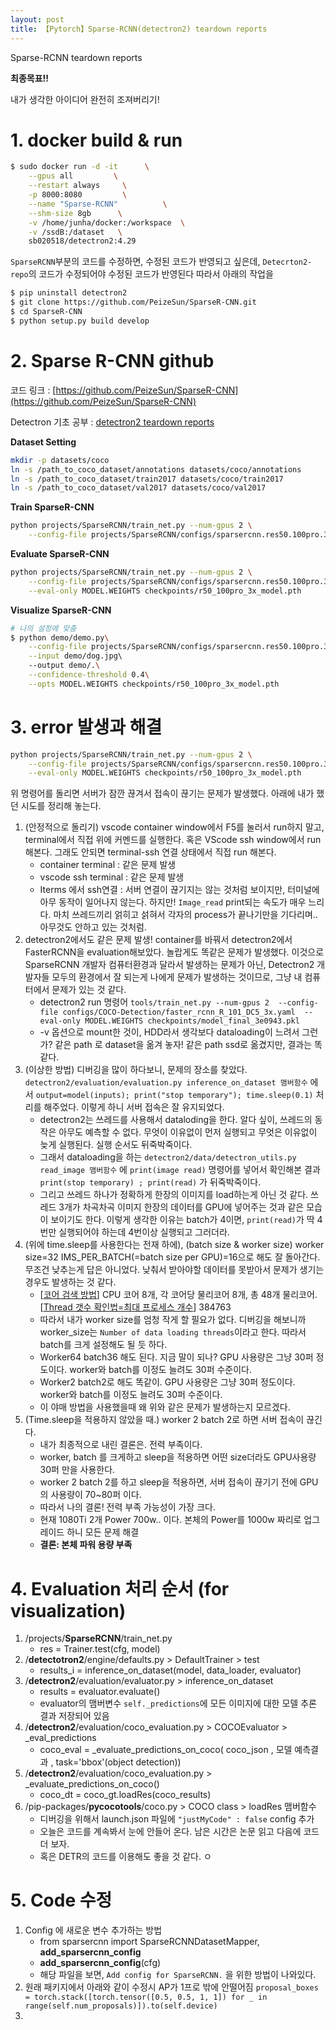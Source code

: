 ```yaml
---
layout: post
title: 【Pytorch】Sparse-RCNN(detectron2) teardown reports
---
```


Sparse-RCNN teardown reports 



**최종목표!!** 

내가 생각한 아이디어 완전히 조져버리기!



# 1. docker build & run

```sh
$ sudo docker run -d -it      \
    --gpus all         \
    --restart always     \
    -p 8000:8080         \
    --name "Sparse-RCNN"          \
    --shm-size 8gb      \
    -v /home/junha/docker:/workspace  \
    -v /ssdB:/dataset   \
    sb020518/detectron2:4.29
```

`SparseRCNN`부분의 코드를 수정하면, 수정된 코드가 반영되고 싶은데, `Detecrton2-repo`의 코드가 수정되어야 수정된 코드가 반영된다 따라서 아래의 작업을 

```sh
$ pip uninstall detectron2
$ git clone https://github.com/PeizeSun/SparseR-CNN.git
$ cd SparseR-CNN
$ python setup.py build develop
```





# 2. Sparse R-CNN github

코드 링크 : [https://github.com/PeizeSun/SparseR-CNN](https://github.com/PeizeSun/SparseR-CNN)

Detectron 기초 공부 : [detectron2 teardown reports](https://junha1125.github.io/blog/pytorch-docker-git/2021-04-29-detectron2/)

**Dataset Setting**

```sh
mkdir -p datasets/coco
ln -s /path_to_coco_dataset/annotations datasets/coco/annotations
ln -s /path_to_coco_dataset/train2017 datasets/coco/train2017
ln -s /path_to_coco_dataset/val2017 datasets/coco/val2017
```

**Train SparseR-CNN**

```sh
python projects/SparseRCNN/train_net.py --num-gpus 2 \
    --config-file projects/SparseRCNN/configs/sparsercnn.res50.100pro.3x.yaml
```

**Evaluate SparseR-CNN**

```sh
python projects/SparseRCNN/train_net.py --num-gpus 2 \
    --config-file projects/SparseRCNN/configs/sparsercnn.res50.100pro.3x.yaml \
    --eval-only MODEL.WEIGHTS checkpoints/r50_100pro_3x_model.pth
```

**Visualize SparseR-CNN**

```sh
# 나의 설정에 맞춤
$ python demo/demo.py\
	--config-file projects/SparseRCNN/configs/sparsercnn.res50.100pro.3x.yaml\
	--input demo/dog.jpg\ 
	--output demo/.\
	--confidence-threshold 0.4\
    --opts MODEL.WEIGHTS checkpoints/r50_100pro_3x_model.pth
```



# 3. error 발생과 해결

```sh
python projects/SparseRCNN/train_net.py --num-gpus 2 \
    --config-file projects/SparseRCNN/configs/sparsercnn.res50.100pro.3x.yaml \
    --eval-only MODEL.WEIGHTS checkpoints/r50_100pro_3x_model.pth
```

위 명령어를 돌리면 서버가 잠깐 끊겨서 접속이 끊기는 문제가 발생했다. 아래에 내가 했던 시도를 정리해 놓는다.

1. (안정적으로 돌리기) vscode container window에서 F5를 눌러서 run하지 말고, terminal에서 직접 위에 커멘드를 실행한다. 혹은 VScode ssh window에서 run해본다. 그래도 안되면 terminal-ssh 연결 상태에서 직접 run 해본다. 
   - container terminal : 같은 문제 발생
   - vscode ssh terminal : 같은 문제 발생
   - Iterms 에서 ssh연결 : 서버 연결이 끊기지는 않는 것처럼 보이지만, 터미널에 아무 동작이 일어나지 않는다. 하지만! `Image_read` print되는 속도가 매우 느리다. 마치 쓰레드끼리 얽히고 섥혀서 각자의 process가 끝나기만을 기다리며.. 아무것도 안하고 있는 것처럼.
2. detectron2에서도 같은 문제 발생! container를 바꿔서 detectron2에서 FasterRCNN을 evaluation해보았다. 놀랍게도 똑같은 문제가 발생했다. 이것으로 SparseRCNN 개발자 컴퓨터환경과 달라서 발생하는 문제가 아닌, Detectron2 개발자들 모두의 환경에서 잘 되는게 나에게 문제가 발생하는 것이므로, 그냥 내 컴퓨터에서 문제가 있는 것 같다. 
   - detectron2 run 명령어 `tools/train_net.py --num-gpus 2  --config-file configs/COCO-Detection/faster_rcnn_R_101_DC5_3x.yaml  --eval-only MODEL.WEIGHTS checkpoints/model_final_3e0943.pkl`
   - -v 옵션으로 mount한 것이, HDD라서 생각보다 dataloading이 느려서 그런가? 같은 path 로 dataset을 옮겨 놓자! 같은 path ssd로 옮겼지만, 결과는 똑같다.
3. (이상한 방법) 디버깅을 많이 하다보니, 문제의 장소를 찾았다. `detectron2/evaluation/evaluation.py inference_on_dataset 맴버함수` 에서 `output=model(inputs); print("stop temporary"); time.sleep(0.1)` 처리를 해주었다. 이렇게 하니 서버 접속은 잘 유지되었다. 
   - detectron2는 쓰레드를 사용해서 dataloding을 한다. 알다 싶이, 쓰레드의 동작은 아무도 예측할 수 없다. 무엇이 이유없이 먼저 실행되고 무엇은 이유없이 늦게 실행된다. 실행 순서도 뒤죽박죽이다. 
   - 그래서 dataloading을 하는 `detectron2/data/detectron_utils.py read_image 맴버함수` 에  `print(image read)` 명령어를 넣어서 확인해본 결과 `print(stop temporary) ; print(read)` 가 뒤죽박죽이다. 
   - 그리고 쓰레드 하나가 정확하게 한장의 이미지를 load하는게 아닌 것 같다. 쓰레드 3개가 차곡차곡 이미지 한장의 데이터를 GPU에 넣어주는 것과 같은 모습이 보이기도 한다. 이렇게 생각한 이유는 batch가 4이면, `print(read)`가 딱 4번만 실행되어야 하는데 4번이상 실행되고 그러더라. 
4. (위에 time.sleep를 사용한다는 전재 하에), (batch size & worker size) worker size=32 IMS_PER_BATCH(=batch size per GPU)=16으로 해도 잘 돌아간다. 무조건 낮추는게 답은 아니었다. 낮춰서 받아야할 데이터를 못받아서 문제가 생기는 경우도 발생하는 것 같다. 
   - [[코어 검색 방법](https://brownbears.tistory.com/334)] CPU 코어 8개, 각 코어당 물리코어 8개, 총 48개 물리코어. [[Thread 갯수 확인법=최대 프로세스 개수](http://blog.cloudsys.co.kr/linux-threads-max-count-sysctl/)] 384763
   - 따라서 내가 worker size를 엄청 작게 할 필요가 없다. 디버깅을 해보니까 worker_size는 `Number of data loading threads`이라고 한다. 따라서 batch를 크게 설정해도 될 듯 하다. 
   - Worker64 batch36 해도 된다. 지금 말이 되나? GPU 사용량은 그냥 30퍼 정도이다. worker와 batch를 이정도 늘려도 30퍼 수준이다. 
   - Worker2 batch2로 해도 똑같이. GPU 사용량은 그냥 30퍼 정도이다. worker와 batch를 이정도 늘려도 30퍼 수준이다. 
   - 이 야매 방법을 사용했을때 왜 위와 같은 문제가 발생하는지 모르겠다. 
5. (Time.sleep을 적용하지 않았을 때.) worker 2 batch 2로 하면 서버 접속이 끊긴다. 
   - 내가 최종적으로 내린 결론은. 전력 부족이다.
   - worker, batch 를 크게하고 sleep을 적용하면 어떤 size더라도 GPU사용량 30퍼 만을 사용한다. 
   - worker 2 batch 2를 하고 sleep을 적용하면, 서버 접속이 끊기기 전에 GPU의 사용량이 70~80퍼 이다. 
   - 따라서 나의 결론! 전력 부족 가능성이 가장 크다.
   - 현재 1080Ti 2개 Power 700w.. 이다. 본체의 Power를 1000w 짜리로 업그레이드 하니 모든 문제 해결
   - **결론: 본체 파워 용량 부족**



# 4. Evaluation 처리 순서 (for visualization)

1. /projects/**SparseRCNN**/train_net.py
   - res = Trainer.test(cfg, model)
2. /**detectotron2**/engine/defaults.py > DefaultTrainer > test
   - results_i = inference_on_dataset(model, data_loader, evaluator)
3. /**detectron2**/evaluation/evaluator.py > inference_on_dataset
   - results = evaluator.evaluate()
   - evaluator의 맴버변수 `self._predictions`에 모든 이미지에 대한 모델 추론 결과 저장되어 있음
4. /**detectron2**/evaluation/coco_evaluation.py > COCOEvaluator > _eval_predictions
   - coco_eval = _evaluate_predictions_on_coco( coco_json , 모델 예측결과 , task='bbox'(object detection))
5. /**detectron2**/evaluation/coco_evaluation.py > _evaluate_predictions_on_coco()
   - coco_dt = coco_gt.loadRes(coco_results)
6. /pip-packages/**pycocotools**/coco.py > COCO class > loadRes 맴버함수
   - 디버깅을 위해서 launch.json 파일에 `"justMyCode" : false` config 추가
   - 오늘은 코드를 계속봐서 눈에 안들어 온다. 남은 시간은 논문 읽고 다음에 코드 더 보자. 
   - 혹은 DETR의 코드를 이용해도 좋을 것 같다. ㅇ





# 5. Code 수정

1. Config 에 새로운 변수 추가하는 방법
   - from sparsercnn import SparseRCNNDatasetMapper, **add_sparsercnn_config**
   - **add_sparsercnn_config**(cfg)
   - 해당 파일을 보면, `Add config for SparseRCNN.` 을 위한 방법이 나와있다.
2. 원래 패키지에서 아래와 같이 수정시 AP가 1프로 밖에 안떨어짐
   `proposal_boxes = torch.stack([torch.tensor([0.5, 0.5, 1, 1]) for _ in range(self.num_proposals)]).to(self.device)`
3. 
